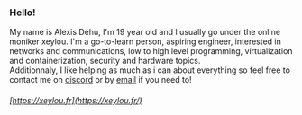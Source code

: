 ### Hello!

My name is Alexis Déhu, I'm 19 year old and I usually go under the online moniker xeylou. I'm a go-to-learn person, aspiring engineer, interested in networks and communications, low to high level programming, virtualization and containerization, security and hardware topics.  
Additionnaly, I like helping as much as i can about everything so feel free to contact me on [discord](https://discordapp.com/users/835863642498793483) or by [email](xeylou@proton.me) if you need to!

###### [https://xeylou.fr](https://xeylou.fr/)
